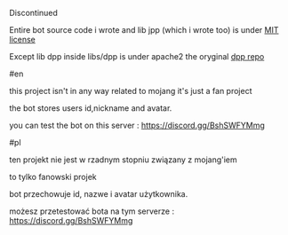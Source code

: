 Discontinued

Entire bot source code i wrote and lib jpp (which i wrote too) is under [MIT license](https://opensource.org/license/mit)

Except lib dpp inside libs/dpp is under apache2 the oryginal [dpp repo](https://github.com/brainboxdotcc/DPP)

#en


this project isn't in any way related to mojang
it's just a fan project


the bot stores users id,nickname and avatar.


you can test the bot on this server : https://discord.gg/BshSWFYMmg


#pl


ten projekt nie jest w rzadnym stopniu związany z mojang'iem


to tylko fanowski projek


bot przechowuje id, nazwe i avatar użytkownika.

możesz przetestować bota na tym serverze : https://discord.gg/BshSWFYMmg
